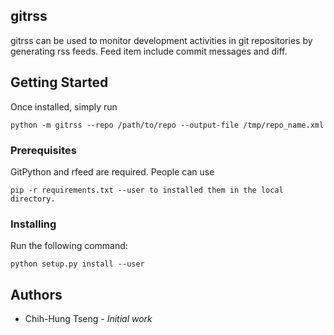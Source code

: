 ## gitrss

gitrss can be used to monitor development activities in git repositories by generating rss feeds. Feed item include commit messages and diff.

## Getting Started

Once installed, simply run
```
python -m gitrss --repo /path/to/repo --output-file /tmp/repo_name.xml
```

### Prerequisites

GitPython and rfeed are required. People can use
```
pip -r requirements.txt --user to installed them in the local directory.
```

### Installing

Run the following command:
```
python setup.py install --user
```

## Authors

* Chih-Hung Tseng - *Initial work*
